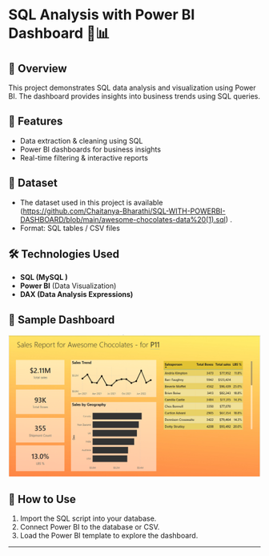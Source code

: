 # SQL Analysis with Power BI Dashboard 🚀📊

## 📌 Overview
This project demonstrates SQL data analysis and visualization using Power BI. The dashboard provides insights into business trends using SQL queries.

## 🚀 Features
- Data extraction & cleaning using SQL
- Power BI dashboards for business insights
- Real-time filtering & interactive reports

## 📂 Dataset
- The dataset used in this project is available (https://github.com/Chaitanya-Bharathi/SQL-WITH-POWERBI-DASHBOARD/blob/main/awesome-chocolates-data%20(1).sql) .
- Format: SQL tables / CSV files

## 🛠 Technologies Used
- **SQL (MySQL )**
- **Power BI** (Data Visualization)
- **DAX (Data Analysis Expressions)**

## 📸 Sample Dashboard
![Power BI Dashboard](https://github.com/Chaitanya-Bharathi/SQL-WITH-POWERBI-DASHBOARD/blob/main/power%20bi%20dashboard%20screenshot.png)

## 🔧 How to Use
1. Import the SQL script into your database.
2. Connect Power BI to the database or CSV.
3. Load the Power BI template to explore the dashboard.
---
